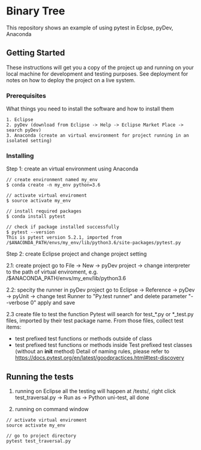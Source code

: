 # Binary Tree

This repository shows an example of using pytest in Eclpse, pyDev, Anaconda

## Getting Started

These instructions will get you a copy of the project up and running on your local machine for development and testing purposes. See deployment for notes on how to deploy the project on a live system.

### Prerequisites

What things you need to install the software and how to install them

```
1. Eclipse
2. pyDev (download from Eclipse -> Help -> Eclipse Market Place -> search pyDev)
3. Anaconda (create an virtual environment for project running in an isolated setting)
```

### Installing

Step 1: create an virtual environment using Anaconda

```
// create environment named my_env
$ conda create -n my_env python=3.6

// activate virtual enviroment
$ source activate my_env

// install required packages
$ conda install pytest

// check if package installed successfully
$ pytest --version
This is pytest version 5.2.1, imported from /$ANACONDA_PATH/envs/my_env/lib/python3.6/site-packages/pytest.py
```

Step 2: create Eclipse project and change project setting

2.1: create project
go to File -> New -> pyDev project -> change interpreter to the path of virtual enviroment, e.g. /$ANACONDA_PATH/envs/my_env/lib/python3.6

2.2: specity the runner in pyDev project
go to Eclipse -> Reference -> pyDev -> pyUnit -> change test Runner to "Py.test runner" and delete parameter "--verbose 0"
apply and save

2.3 create file to test the function
Pytest will search for test_*.py or *_test.py files, imported by their test package name. From those files, collect test items:
- test prefixed test functions or methods outside of class
- test prefixed test functions or methods inside Test prefixed test classes (without an __init__ method)
Detail of naming rules, please refer to https://docs.pytest.org/en/latest/goodpractices.html#test-discovery


## Running the tests

1. running on Eclipse
all the testing will happen at /tests/, right click test_traversal.py -> Run as -> Python uni-test, all done

2. running on command window

```
// activate virtual enviroment
source activate my_env

// go to project directory
pytest test_traversal.py
```
